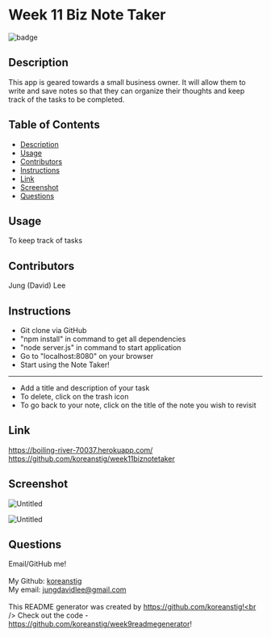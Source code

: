 
<h1>Week 11 Biz Note Taker</h1>
    
![badge](https://img.shields.io/badge/license-Open-brightgreen)<br />

## Description
This app is geared towards a small business owner. It will allow them to write and save notes so that they can organize their thoughts and keep track of the tasks to be completed.

## Table of Contents
- [Description](#description)
- [Usage](#usage)
- [Contributors](#contributors)
- [Instructions](#instructions)
- [Link](#link)
- [Screenshot](#screenshot)
- [Questions](#questions)

## Usage
To keep track of tasks

## Contributors
Jung (David) Lee

## Instructions
- Git clone via GitHub
- "npm install" in command to get all dependencies
- "node server.js" in command to start application
- Go to "localhost:8080" on your browser
- Start using the Note Taker!
------------------------------------------------------
- Add a title and description of your task
- To delete, click on the trash icon
- To go back to your note, click on the title of the note you wish to revisit

## Link
https://boiling-river-70037.herokuapp.com/
https://github.com/koreanstig/week11biznotetaker

## Screenshot
![Untitled](https://user-images.githubusercontent.com/69485203/110864527-1cc00f00-8277-11eb-9f26-39d53edf74d4.png)

![Untitled](https://user-images.githubusercontent.com/69485203/110864461-0619b800-8277-11eb-8631-f68cf053d199.png)

## Questions
Email/GitHub me!<br />
<br />
My Github: [koreanstig](https://github.com/koreanstig)
<br />
My email: jungdavidlee@gmail.com<br /><br />
This README generator was created by https://github.com/koreanstig!<br />
Check out the code - https://github.com/koreanstig/week9readmegenerator!
